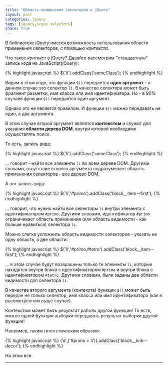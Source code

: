```yaml
---
title: "Область применения селекторов в jQuery"
layout: post
categories: jquery
tags: [jquery,scope selectors]
share: true
---
```


В библиотеке jQuery имется возможность использования области применения селекторов, с помощью *контекста*.

Что такое *контекст* в jQuery? Давайте рассмотрим "стандартную" запись кода на JavaScript(jQuery):

{% highlight javascript %}
$('li').addClass('someClass');
{% endhighlight %}

Видим в этом коде, что функции `$()` передается **один аргумент** - в данном случае это селектор `li`. В качестве селектора может быть фрагмент разметки, имя класса или имя идентификатора. Но - в 90% случаев функции `$()` передается один аргумент.

Однако это не является правилом. И функции `$()` можно передавать не один, а два аргумента.

В этом случае второй аргумент является **контекстом** и служит для указания **области дерева DOM**, внутри которой необходимо осуществлять поиск.

То есть, запись вида:

{% highlight javascript %}
$('li').addClass('someClass');
{% endhighlight %}

... говорит - найти все элементы `li` во всем дереве DOM. Другими словами, отсутствие второго аргумента подразумевает область применения селекторов - все дерево DOM.

А вот запись вида:

{% highlight javascript %}
$('li','#primo').addClass('block__item--first');
{% endhighlight %}

... говорит, что нужно найти все селекторы `li` внутри элемента с идентификатором `#primo`. Другими словами, идентификатор `#primo` ограничивает область применения (или область видимости - как больше нравиться) селектора `li`.

Можно слегка усложнить область видимости селекторов - указать не одну область, а две области:

{% highlight javascript %}
$('li','#primo,#tetro').addClass('block__item--first');
{% endhighlight %}

... в этом случае будут возвращены только те элементы `li`, которые находятся внутри блока с идентификатором `#primo` и внутри блока с идентификатором `#tetro`. Другими словами, были заданы две области видимости для селектора `li`.

В качестве второго аргумента (контекста) функции `$()` может быть передан не только селектор, имя класса или имя идентификатора (как в рассмотренном выше случае).

Контекстом может быть результат работы другой функции! То есть, можно одной функции выборки передавать результат выборки другой функции!

Например, таким гипотетическим образом:

{% highlight javascript %}
$('a',$('#primo > li')).addClass('block__link--decor');
{% endhighlight %}

На этом все.

***
